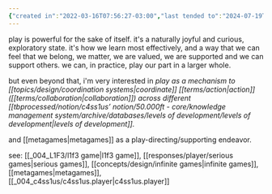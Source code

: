 ```yaml
---
{"created in":"2022-03-16T07:56:27-03:00","last tended to":"2024-07-19T03:14:53-03:00","aliases":["playing"],"tags":["player","play","topic","🌱"],"created":"2022-03-16T07:56:27.861-03:00","updated":"2025-06-10T18:18:26.358-03:00","notestage":["🌱"],"dg-publish":true,"readinesslevel":"15%","permalink":"/topics/player/play/","dgPassFrontmatter":true}
---
```


play is powerful for the sake of itself. it's a naturally joyful and curious, exploratory state. it's how we learn most effectively, and a way that we can feel that we belong, we matter, we are valued, we are supported and we can support others. we can, in practice, play our part in a larger whole.

but even beyond that, i'm very interested in *play as a mechanism to [[topics/design/coordination systems\|coordinate]] [[terms/action\|action]] ([[terms/collaboration\|collaboration]]) across different [[tbprocessed/notion/c4ss1us’ notion/50.000ft - core/knowledge management system/archive/databases/levels of development/levels of development\|levels of development]].*

and [[metagames\|metagames]] as a play-directing/supporting endeavor.

see: [[_004_L1F3/l1f3 game\|l1f3 game]], [[responses/player/serious games\|serious games]], [[concepts/design/infinite games\|infinite games]], [[metagames\|metagames]], [[_004_c4ss1us/c4ss1us.player\|c4ss1us.player]]